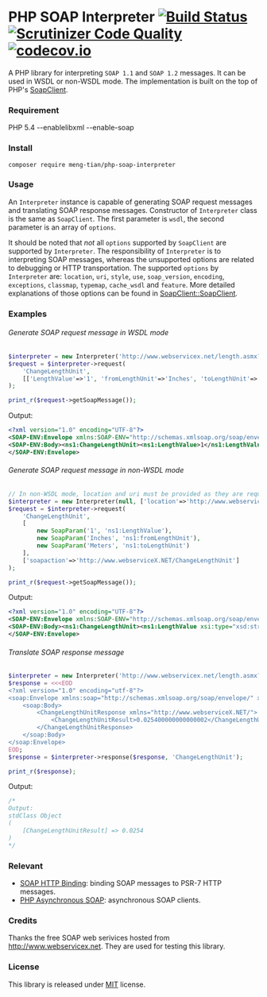 # PHP SOAP Interpreter [![Build Status](https://travis-ci.org/meng-tian/php-soap-interpreter.svg?branch=master)](https://travis-ci.org/meng-tian/php-soap-interpreter) [![Scrutinizer Code Quality](https://scrutinizer-ci.com/g/meng-tian/php-soap-interpreter/badges/quality-score.png?b=master)](https://scrutinizer-ci.com/g/meng-tian/php-soap-interpreter/?branch=master) [![codecov.io](https://codecov.io/github/meng-tian/php-soap-interpreter/coverage.svg?branch=master)](https://codecov.io/github/meng-tian/php-soap-interpreter?branch=master)

A PHP library for interpreting `SOAP 1.1` and `SOAP 1.2` messages. It can be used in WSDL or non-WSDL mode. The implementation is built on the top of PHP's [SoapClient](http://php.net/manual/en/class.soapclient.php).

### Requirement 
PHP 5.4 --enablelibxml --enable-soap

### Install
```
composer require meng-tian/php-soap-interpreter
```

### Usage
An `Interpreter` instance is capable of generating SOAP request messages and translating SOAP response messages. Constructor of `Interpreter` class is the same as `SoapClient`. The first parameter is `wsdl`, the second parameter is an array of `options`. 

It should be noted that *not* all `options` supported by `SoapClient` are supported by `Interpreter`. The responsibility of `Interpreter` is to interpreting SOAP messages, whereas the unsupported options are related to debugging or HTTP transportation. The supported `options` by `Interpreter` are: `location`, `uri`, `style`, `use`, `soap_version`, `encoding`, `exceptions`, `classmap`, `typemap`, `cache_wsdl` and `feature`. More detailed explanations of those options can be found in [SoapClient::SoapClient](http://php.net/manual/en/soapclient.soapclient.php).

### Examples
###### Generate SOAP request message in WSDL mode

```php
$interpreter = new Interpreter('http://www.webservicex.net/length.asmx?WSDL');
$request = $interpreter->request(
    'ChangeLengthUnit',
    [['LengthValue'=>'1', 'fromLengthUnit'=>'Inches', 'toLengthUnit'=>'Meters']]
);

print_r($request->getSoapMessage());
```
Output:
```xml
<?xml version="1.0" encoding="UTF-8"?>
<SOAP-ENV:Envelope xmlns:SOAP-ENV="http://schemas.xmlsoap.org/soap/envelope/" xmlns:ns1="http://www.webserviceX.NET/">
<SOAP-ENV:Body><ns1:ChangeLengthUnit><ns1:LengthValue>1</ns1:LengthValue><ns1:fromLengthUnit>Inches</ns1:fromLengthUnit><ns1:toLengthUnit>Meters</ns1:toLengthUnit></ns1:ChangeLengthUnit></SOAP-ENV:Body>
</SOAP-ENV:Envelope>
```

###### Generate SOAP request message in non-WSDL mode

```php
// In non-WSDL mode, location and uri must be provided as they are required by SoapClient.
$interpreter = new Interpreter(null, ['location'=>'http://www.webservicex.net/length.asmx', 'uri'=>'http://www.webserviceX.NET/']);
$request = $interpreter->request(
    'ChangeLengthUnit',
    [
        new SoapParam('1', 'ns1:LengthValue'),
        new SoapParam('Inches', 'ns1:fromLengthUnit'),
        new SoapParam('Meters', 'ns1:toLengthUnit')
    ],
    ['soapaction'=>'http://www.webserviceX.NET/ChangeLengthUnit']
);

print_r($request->getSoapMessage());
```
Output:
```xml
<?xml version="1.0" encoding="UTF-8"?>
<SOAP-ENV:Envelope xmlns:SOAP-ENV="http://schemas.xmlsoap.org/soap/envelope/" xmlns:ns1="http://www.webserviceX.NET/" xmlns:xsd="http://www.w3.org/2001/XMLSchema" xmlns:xsi="http://www.w3.org/2001/XMLSchema-instance" xmlns:SOAP-ENC="http://schemas.xmlsoap.org/soap/encoding/" SOAP-ENV:encodingStyle="http://schemas.xmlsoap.org/soap/encoding/">
<SOAP-ENV:Body><ns1:ChangeLengthUnit><ns1:LengthValue xsi:type="xsd:string">1</ns1:LengthValue><ns1:fromLengthUnit xsi:type="xsd:string">Inches</ns1:fromLengthUnit><ns1:toLengthUnit xsi:type="xsd:string">Meters</ns1:toLengthUnit></ns1:ChangeLengthUnit></SOAP-ENV:Body>
</SOAP-ENV:Envelope>

```

###### Translate SOAP response message

```php
$interpreter = new Interpreter('http://www.webservicex.net/length.asmx?WSDL');
$response = <<<EOD
<?xml version="1.0" encoding="utf-8"?>
<soap:Envelope xmlns:soap="http://schemas.xmlsoap.org/soap/envelope/" xmlns:xsi="http://www.w3.org/2001/XMLSchema-instance" xmlns:xsd="http://www.w3.org/2001/XMLSchema">
    <soap:Body>
        <ChangeLengthUnitResponse xmlns="http://www.webserviceX.NET/">
            <ChangeLengthUnitResult>0.025400000000000002</ChangeLengthUnitResult>
        </ChangeLengthUnitResponse>
    </soap:Body>
</soap:Envelope>
EOD;
$response = $interpreter->response($response, 'ChangeLengthUnit');

print_r($response);
```
Output:
```php
/*
Output:
stdClass Object
(
    [ChangeLengthUnitResult] => 0.0254
)
*/
```
### Relevant
- [SOAP HTTP Binding](https://github.com/meng-tian/soap-http-binding): binding SOAP messages to PSR-7 HTTP messages.
- [PHP Asynchronous SOAP](https://github.com/meng-tian/php-async-soap): asynchronous SOAP clients.

### Credits
Thanks the free SOAP web serivices hosted from http://www.webservicex.net. They are used for testing this library.

### License
This library is released under [MIT](https://github.com/meng-tian/php-soap-interpreter/blob/master/LICENSE.md) license.

